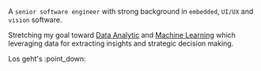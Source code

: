 



A `senior software engineer` with strong background in `embedded`, `UI/UX` and `vision` software.

Stretching my goal toward [Data Analytic](https://github.com/allejo/jekyll-toc) and [Machine Learning](https://github.com/allejo/jekyll-toc) which leveraging data for extracting insights and strategic decision making.

<div class="consolas-font">
Los geht's :point_down:
</div>
